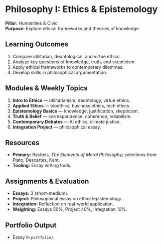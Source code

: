# Philosophy I: Ethics & Epistemology
**Pillar:** Humanities & Civic  
**Purpose:** Explore ethical frameworks and theories of knowledge.

## Learning Outcomes
1. Compare utilitarian, deontological, and virtue ethics.
2. Analyze key questions of knowledge, truth, and skepticism.
3. Apply ethical frameworks to contemporary dilemmas.
4. Develop skills in philosophical argumentation.

## Modules & Weekly Topics
1. **Intro to Ethics** — utilitarianism, deontology, virtue ethics.
2. **Applied Ethics** — bioethics, business ethics, tech ethics.
3. **Epistemology Basics** — knowledge, justification, skepticism.
4. **Truth & Belief** — correspondence, coherence, reliabilism.
5. **Contemporary Debates** — AI ethics, climate justice.
6. **Integration Project** — philosophical essay.

## Resources
- **Primary:** Rachels, *The Elements of Moral Philosophy*; selections from Plato, Descartes, Kant.
- **Tooling:** Essay writing tools.

## Assignments & Evaluation
- **Essays:** 3 (short-medium).
- **Project:** Philosophical essay on ethics/epistemology.
- **Integration:** Reflection on real-world application.
- **Weighting:** Essays 50%, Project 40%, Integration 10%.

## Portfolio Output
- Essay in `portfolio/`.
